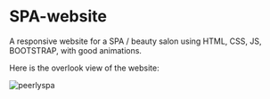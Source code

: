# SPA-website
A responsive website for a SPA / beauty salon using HTML, CSS, JS, BOOTSTRAP, with good animations.

Here is the overlook view of the website:

![peerlyspa](https://user-images.githubusercontent.com/86911028/222462341-440d0190-0eb7-4d60-b890-c889a3d91555.png)
